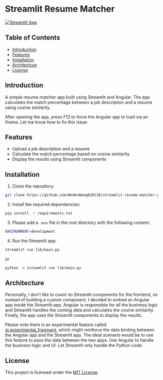# Streamlit Resume Matcher

[![Streamlit App](https://static.streamlit.io/badges/streamlit_badge_black_white.svg)](https://cosine-resume.streamlit.app/)

## Table of Contents

- [Introduction](#introduction)
- [Features](#features)
- [Installation](#installation)
- [Architecture](#architecture)
- [License](#license)

## Introduction

A simple resume matcher app built using Streamlit and Angular. The app calculates the match percentage between a job description and a resume using cosine similarity.

After opening the app, press F12 to force the Angular app to load via an iframe. Let me know how to fix this issue.

## Features

- Upload a job description and a resume
- Calculate the match percentage based on cosine similarity
- Display the results using Streamlit components

## Installation

1. Clone the repository:

```bash
git clone https://github.com/WodenWang820118/streamlit-resume-matcher.git
```

2. Install the required dependencies:

```bash
pip install -r requirements.txt
```

3. Please add a `.env` file in the root directory with the following content:

```bash
ENVIRONMENT=development
```

4. Run the Streamlit app:

```bash
streamlit run lib/main.py
```

or

```bash
python -m streamlit run lib/main.py
```

## Architecture

Personally, I don't like to count on Streamlit components for the frontend, so instead of building a custom component, I decided to embed an Angular app inside the Streamlit app. Angular is responsible for all the business logic and Streamlit handles the coming data and calculates the cosine similarity. Finally, the app uses the Streamlit components to display the results.

Please note there is an experimental feature called [st.experimental_fragment](https://docs.streamlit.io/develop/quick-reference/changelog), which might reinforce the data binding between the Angular app and the Streamlit app. The ideal scenario would be to use this feature to pass the data between the two apps. Use Angular to handle the business logic and UI. Let Streamlit only handle the Python code.

## License

This project is licensed under the [MIT License](https://github.com/WodenWang820118/streamlit-resume-matcher/blob/main/LICENSE).
